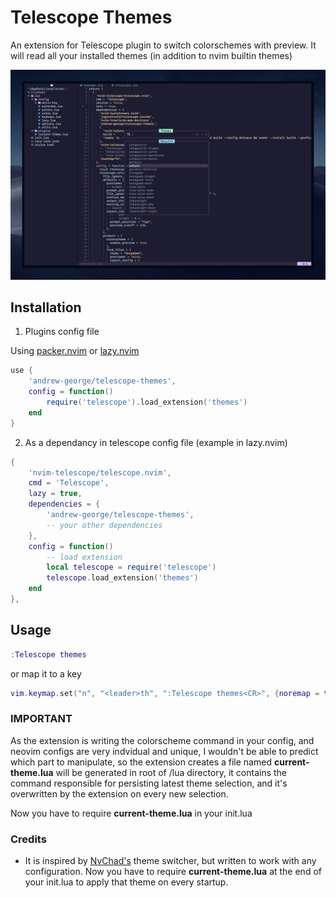 # Telescope Themes

An extension for Telescope plugin to switch colorschemes with preview. It will read all your installed themes (in addition to nvim builtin themes)

![demo](assets/telescope-themes.png)

## Installation

1. Plugins config file

Using [packer.nvim](https://github.com/wbthomason/packer.nvim) or [lazy.nvim](https://github.com/folke/lazy.nvim)

```lua
use {
	'andrew-george/telescope-themes',
	config = function()
		require('telescope').load_extension('themes')
	end
}
```

2. As a dependancy in telescope config file (example in lazy.nvim)

```lua
{
    'nvim-telescope/telescope.nvim',
    cmd = 'Telescope',
    lazy = true,
    dependencies = {
		'andrew-george/telescope-themes',
		-- your other dependencies
    },
    config = function()
	    -- load extension
	    local telescope = require('telescope')
	    telescope.load_extension('themes')
    end
},
```

## Usage

```lua
:Telescope themes
```

or map it to a key
```lua
vim.keymap.set("n", "<leader>th", ":Telescope themes<CR>", {noremap = true, silent = true, desc = "Theme Switcher"})
```

### IMPORTANT
As the extension is writing the colorscheme command in your config, and neovim configs are very indvidual and unique, I wouldn't be able to predict which part to manipulate,
so the extension creates a file named **current-theme.lua** will be generated in root of /lua directory, it contains the command responsible for persisting latest theme selection, and it's overwritten by the extension on every new selection.

Now you have to require **current-theme.lua** in your init.lua

### Credits
- It is inspired by [NvChad's](https://github.com/NvChad/NvChad) theme switcher, but written to work with any configuration.
Now you have to require **current-theme.lua** at the end of your init.lua to apply that theme on every startup.
